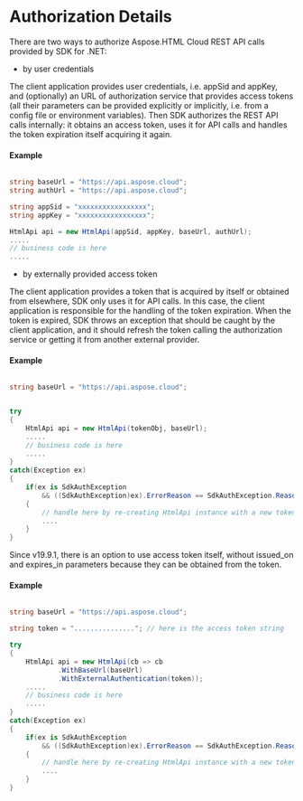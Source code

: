 # Authorization Details

There are two ways to authorize Aspose.HTML Cloud REST API calls provided by SDK for .NET:

* by user credentials

The client application provides user credentials, i.e. appSid and appKey, and (optionally) an URL of authorization service that provides access tokens (all their parameters can be provided explicitly or implicitly, i.e. from a config file or environment variables). Then SDK authorizes the REST API calls internally: it obtains an access token, uses it for API calls and handles the token expiration itself acquiring it again.   

#### Example

```csharp

string baseUrl = "https://api.aspose.cloud";
string authUrl = "https://api.aspose.cloud";

string appSid = "xxxxxxxxxxxxxxxxx";
string appKey = "xxxxxxxxxxxxxxxxx";

HtmlApi api = new HtmlApi(appSid, appKey, baseUrl, authUrl);
.....
// business code is here
.....

```


* by externally provided access token

The client application provides a token that is acquired by itself or obtained from elsewhere, SDK only uses it for API calls. In this case, the client application is responsible for the handling of the token expiration. When the token is expired, SDK throws an exception that should be caught by the client application, and it should refresh the token calling the authorization service or getting it from another external provider. 

#### Example

```csharp

string baseUrl = "https://api.aspose.cloud";


try
{
	HtmlApi api = new HtmlApi(tokenObj, baseUrl);
	.....
	// business code is here
	.....
}
catch(Exception ex)
{
	if(ex is SdkAuthException 
		&& ((SdkAuthException)ex).ErrorReason == SdkAuthException.Reason.TokenExpired )
	{
		// handle here by re-creating HtmlApi instance with a new token
		.... 
	}
}

```

Since v19.9.1, there is an option to use access token itself, without issued_on and expires_in parameters because they can be obtained from the token.

#### Example

```csharp

string baseUrl = "https://api.aspose.cloud";

string token = "..............."; // here is the access token string

try
{
    HtmlApi api = new HtmlApi(cb => cb
            .WithBaseUrl(baseUrl)
            .WithExternalAuthentication(token));
	.....
	// business code is here
	.....
}
catch(Exception ex)
{
	if(ex is SdkAuthException 
		&& ((SdkAuthException)ex).ErrorReason == SdkAuthException.Reason.TokenExpired )
	{
		// handle here by re-creating HtmlApi instance with a new token
		.... 
	}
}

```

